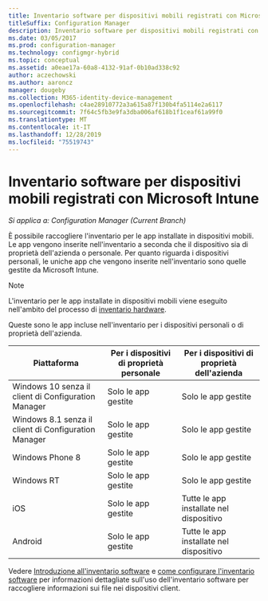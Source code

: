```yaml
---
title: Inventario software per dispositivi mobili registrati con Microsoft Intune
titleSuffix: Configuration Manager
description: Inventario software per dispositivi mobili registrati con Microsoft Intune.
ms.date: 03/05/2017
ms.prod: configuration-manager
ms.technology: configmgr-hybrid
ms.topic: conceptual
ms.assetid: a0eae17a-60a8-4132-91af-0b10ad338c92
author: aczechowski
ms.author: aaroncz
manager: dougeby
ms.collection: M365-identity-device-management
ms.openlocfilehash: c4ae28910772a3a615a87f130b4fa5114e2a6117
ms.sourcegitcommit: 7f64c5fb3e9fa3dba006af618b1f1ceaf61a99f0
ms.translationtype: MT
ms.contentlocale: it-IT
ms.lasthandoff: 12/28/2019
ms.locfileid: "75519743"
---
```

# <a name="software-inventory-for-mobile-devices-enrolled-with-microsoft-intune"></a>Inventario software per dispositivi mobili registrati con Microsoft Intune

*Si applica a: Configuration Manager (Current Branch)*

 È possibile raccogliere l'inventario per le app installate in dispositivi mobili. Le app vengono inserite nell'inventario a seconda che il dispositivo sia di proprietà dell'azienda o personale. Per quanto riguarda i dispositivi personali, le uniche app che vengono inserite nell'inventario sono quelle gestite da Microsoft Intune.  

> [!NOTE]  
>  L'inventario per le app installate in dispositivi mobili viene eseguito nell'ambito del processo di [inventario hardware](mobile-device-hardware-inventory-hybrid.md).  

 Queste sono le app incluse nell'inventario per i dispositivi personali o di proprietà dell'azienda.  

|Piattaforma|Per i dispositivi di proprietà personale|Per i dispositivi di proprietà dell'azienda|  
|--------------|---------------------------------|--------------------------------|  
|Windows 10 senza il client di Configuration Manager|Solo le app gestite|Solo le app gestite|
|Windows 8.1 senza il client di Configuration Manager|Solo le app gestite|Solo le app gestite|  
|Windows Phone 8|Solo le app gestite|Solo le app gestite|  
|Windows RT|Solo le app gestite|Solo le app gestite|  
|iOS|Solo le app gestite|Tutte le app installate nel dispositivo|  
|Android|Solo le app gestite|Tutte le app installate nel dispositivo|  

Vedere [Introduzione all'inventario software](../../core/clients/manage/inventory/introduction-to-software-inventory.md) e [come configurare l'inventario software](../../core/clients/manage/inventory/configure-software-inventory.md) per informazioni dettagliate sull'uso dell'inventario software per raccogliere informazioni sui file nei dispositivi client.
